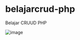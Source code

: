 # belajarcrud-php
Belajar CRUUD PHP


![image](https://user-images.githubusercontent.com/48147326/232372913-842e9846-6884-4361-8ffc-f6fd3608956e.png)
